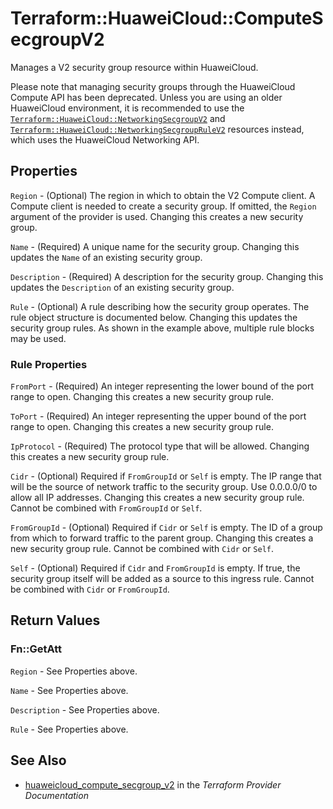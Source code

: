 # Terraform::HuaweiCloud::ComputeSecgroupV2

Manages a V2 security group resource within HuaweiCloud.

Please note that managing security groups through the HuaweiCloud Compute API
has been deprecated. Unless you are using an older HuaweiCloud environment, it is
recommended to use the [`Terraform::HuaweiCloud::NetworkingSecgroupV2`](networking_secgroup_v2.html)
and [`Terraform::HuaweiCloud::NetworkingSecgroupRuleV2`](networking_secgroup_rule_v2.html)
resources instead, which uses the HuaweiCloud Networking API.

## Properties

`Region` - (Optional) The region in which to obtain the V2 Compute client.
A Compute client is needed to create a security group. If omitted, the
`Region` argument of the provider is used. Changing this creates a new
security group.

`Name` - (Required) A unique name for the security group. Changing this
updates the `Name` of an existing security group.

`Description` - (Required) A description for the security group. Changing this
updates the `Description` of an existing security group.

`Rule` - (Optional) A rule describing how the security group operates. The
rule object structure is documented below. Changing this updates the
security group rules. As shown in the example above, multiple rule blocks
may be used.

### Rule Properties

`FromPort` - (Required) An integer representing the lower bound of the port
range to open. Changing this creates a new security group rule.

`ToPort` - (Required) An integer representing the upper bound of the port
range to open. Changing this creates a new security group rule.

`IpProtocol` - (Required) The protocol type that will be allowed. Changing
this creates a new security group rule.

`Cidr` - (Optional) Required if `FromGroupId` or `Self` is empty. The IP range
that will be the source of network traffic to the security group. Use 0.0.0.0/0
to allow all IP addresses. Changing this creates a new security group rule. Cannot
be combined with `FromGroupId` or `Self`.

`FromGroupId` - (Optional) Required if `Cidr` or `Self` is empty. The ID of a
group from which to forward traffic to the parent group. Changing this creates a
new security group rule. Cannot be combined with `Cidr` or `Self`.

`Self` - (Optional) Required if `Cidr` and `FromGroupId` is empty. If true,
the security group itself will be added as a source to this ingress rule. Cannot
be combined with `Cidr` or `FromGroupId`.


## Return Values

### Fn::GetAtt

`Region` - See Properties above.

`Name` - See Properties above.

`Description` - See Properties above.

`Rule` - See Properties above.

## See Also

* [huaweicloud_compute_secgroup_v2](https://www.terraform.io/docs/providers/huaweicloud/r/compute_secgroup_v2.html) in the _Terraform Provider Documentation_